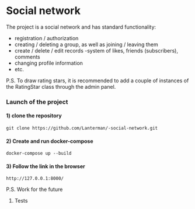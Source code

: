 # Social network

The project is a social network and has standard functionality:
- registration / authorization
- creating / deleting a group, as well as joining / leaving them
- create / delete / edit records
-system of likes, friends (subscribers), comments
- changing profile information
- etc.

P.S.
To draw rating stars, it is recommended to add a couple of instances of the RatingStar class through the admin panel.

### Launch of the project

#### 1) clone the repository
```
git clone https://github.com/Lanterman/-social-network.git
```
#### 2) Create and run docker-compose
```
docker-compose up --build
```
#### 3) Follow the link in the browser
```
http://127.0.0.1:8000/
```


P.S.
Work for the future

1. Tests
